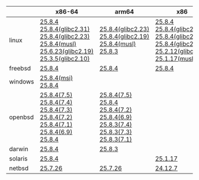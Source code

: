 ||x86-64|arm64|x86|ppc64le|armv7|armel|
| --- | --- | --- | --- | --- | --- | --- |
|linux|[25.8.4](https://github.com/roswell/sbcl_head/releases/download/25.8.4/sbcl-25.8.4-x86-64-linux-binary.tar.bz2)<br />[25.8.4(glibc2.31)](https://github.com/roswell/sbcl_head/releases/download/25.8.4/sbcl-25.8.4-x86-64-linux-glibc2.31-binary.tar.bz2)<br />[25.8.4(glibc2.23)](https://github.com/roswell/sbcl_head/releases/download/25.8.4/sbcl-25.8.4-x86-64-linux-glibc2.23-binary.tar.bz2)<br />[25.8.4(musl)](https://github.com/roswell/sbcl_head/releases/download/25.8.4/sbcl-25.8.4-x86-64-linux-musl-binary.tar.bz2)<br />[25.6.23(glibc2.19)](https://github.com/roswell/sbcl_head/releases/download/25.6.23/sbcl-25.6.23-x86-64-linux-glibc2.19-binary.tar.bz2)<br />[25.3.5(glibc2.10)](https://github.com/roswell/sbcl_head/releases/download/25.3.5/sbcl-25.3.5-x86-64-linux-glibc2.10-binary.tar.bz2)<br />|[25.8.4(glibc2.23)](https://github.com/roswell/sbcl_head/releases/download/25.8.4/sbcl-25.8.4-arm64-linux-glibc2.23-binary.tar.bz2)<br />[25.8.4(glibc2.19)](https://github.com/roswell/sbcl_head/releases/download/25.8.4/sbcl-25.8.4-arm64-linux-glibc2.19-binary.tar.bz2)<br />[25.8.4(musl)](https://github.com/roswell/sbcl_head/releases/download/25.8.4/sbcl-25.8.4-arm64-linux-musl-binary.tar.bz2)<br />[25.8.3](https://github.com/roswell/sbcl_head/releases/download/25.8.3/sbcl-25.8.3-arm64-linux-binary.tar.bz2)<br />|[25.8.4](https://github.com/roswell/sbcl_head/releases/download/25.8.4/sbcl-25.8.4-x86-linux-binary.tar.bz2)<br />[25.8.4(glibc2.31)](https://github.com/roswell/sbcl_head/releases/download/25.8.4/sbcl-25.8.4-x86-linux-glibc2.31-binary.tar.bz2)<br />[25.8.4(glibc2.23)](https://github.com/roswell/sbcl_head/releases/download/25.8.4/sbcl-25.8.4-x86-linux-glibc2.23-binary.tar.bz2)<br />[25.8.4(glibc2.19)](https://github.com/roswell/sbcl_head/releases/download/25.8.4/sbcl-25.8.4-x86-linux-glibc2.19-binary.tar.bz2)<br />[25.2.12(glibc2.10)](https://github.com/roswell/sbcl_head/releases/download/25.2.12/sbcl-25.2.12-x86-linux-glibc2.10-binary.tar.bz2)<br />[25.1.17(musl)](https://github.com/roswell/sbcl_head/releases/download/25.1.17/sbcl-25.1.17-x86-linux-musl-binary.tar.bz2)<br />|[25.8.4](https://github.com/roswell/sbcl_head/releases/download/25.8.4/sbcl-25.8.4-ppc64le-linux-binary.tar.bz2)<br />[25.8.4(glibc2.23)](https://github.com/roswell/sbcl_head/releases/download/25.8.4/sbcl-25.8.4-ppc64le-linux-glibc2.23-binary.tar.bz2)<br />[25.8.4(glibc2.19)](https://github.com/roswell/sbcl_head/releases/download/25.8.4/sbcl-25.8.4-ppc64le-linux-glibc2.19-binary.tar.bz2)<br />|[25.8.3](https://github.com/roswell/sbcl_head/releases/download/25.8.3/sbcl-25.8.3-armv7-linux-binary.tar.bz2)<br />|[25.1.17](https://github.com/roswell/sbcl_head/releases/download/25.1.17/sbcl-25.1.17-armel-linux-binary.tar.bz2)<br />|
|freebsd|[25.8.4](https://github.com/roswell/sbcl_head/releases/download/25.8.4/sbcl-25.8.4-x86-64-freebsd-binary.tar.bz2)<br />|[25.8.4](https://github.com/roswell/sbcl_head/releases/download/25.8.4/sbcl-25.8.4-arm64-freebsd-binary.tar.bz2)<br />|[25.8.4](https://github.com/roswell/sbcl_head/releases/download/25.8.4/sbcl-25.8.4-x86-freebsd-binary.tar.bz2)<br />||||
|windows|[25.8.4(msi)](https://github.com/roswell/sbcl_head/releases/download/25.8.4/sbcl-25.8.4-x86-64-windows-binary.msi)<br />[25.8.4](https://github.com/roswell/sbcl_head/releases/download/25.8.4/sbcl-25.8.4-x86-64-windows-binary.tar.bz2)<br />||||||
|openbsd|[25.8.4(7.5)](https://github.com/roswell/sbcl_head/releases/download/25.8.4/sbcl-25.8.4-x86-64-openbsd-7.5-binary.tar.bz2)<br />[25.8.4(7.4)](https://github.com/roswell/sbcl_head/releases/download/25.8.4/sbcl-25.8.4-x86-64-openbsd-7.4-binary.tar.bz2)<br />[25.8.4(7.3)](https://github.com/roswell/sbcl_head/releases/download/25.8.4/sbcl-25.8.4-x86-64-openbsd-7.3-binary.tar.bz2)<br />[25.8.4(7.2)](https://github.com/roswell/sbcl_head/releases/download/25.8.4/sbcl-25.8.4-x86-64-openbsd-7.2-binary.tar.bz2)<br />[25.8.4(7.1)](https://github.com/roswell/sbcl_head/releases/download/25.8.4/sbcl-25.8.4-x86-64-openbsd-7.1-binary.tar.bz2)<br />[25.8.4(6.9)](https://github.com/roswell/sbcl_head/releases/download/25.8.4/sbcl-25.8.4-x86-64-openbsd-6.9-binary.tar.bz2)<br />[25.8.4](https://github.com/roswell/sbcl_head/releases/download/25.8.4/sbcl-25.8.4-x86-64-openbsd-binary.tar.bz2)<br />|[25.8.4(7.5)](https://github.com/roswell/sbcl_head/releases/download/25.8.4/sbcl-25.8.4-arm64-openbsd-7.5-binary.tar.bz2)<br />[25.8.4](https://github.com/roswell/sbcl_head/releases/download/25.8.4/sbcl-25.8.4-arm64-openbsd-binary.tar.bz2)<br />[25.8.4(7.2)](https://github.com/roswell/sbcl_head/releases/download/25.8.4/sbcl-25.8.4-arm64-openbsd-7.2-binary.tar.bz2)<br />[25.8.4(6.9)](https://github.com/roswell/sbcl_head/releases/download/25.8.4/sbcl-25.8.4-arm64-openbsd-6.9-binary.tar.bz2)<br />[25.8.3(7.4)](https://github.com/roswell/sbcl_head/releases/download/25.8.3/sbcl-25.8.3-arm64-openbsd-7.4-binary.tar.bz2)<br />[25.8.3(7.3)](https://github.com/roswell/sbcl_head/releases/download/25.8.3/sbcl-25.8.3-arm64-openbsd-7.3-binary.tar.bz2)<br />[25.8.3(7.1)](https://github.com/roswell/sbcl_head/releases/download/25.8.3/sbcl-25.8.3-arm64-openbsd-7.1-binary.tar.bz2)<br />|||||
|darwin|[25.8.4](https://github.com/roswell/sbcl_head/releases/download/25.8.4/sbcl-25.8.4-x86-64-darwin-binary.tar.bz2)<br />|[25.8.3](https://github.com/roswell/sbcl_head/releases/download/25.8.3/sbcl-25.8.3-arm64-darwin-binary.tar.bz2)<br />|||||
|solaris|[25.8.4](https://github.com/roswell/sbcl_head/releases/download/25.8.4/sbcl-25.8.4-x86-64-solaris-binary.tar.bz2)<br />||[25.1.17](https://github.com/roswell/sbcl_head/releases/download/25.1.17/sbcl-25.1.17-x86-solaris-binary.tar.bz2)<br />||||
|netbsd|[25.7.26](https://github.com/roswell/sbcl_head/releases/download/25.7.26/sbcl-25.7.26-x86-64-netbsd-binary.tar.bz2)<br />|[25.7.26](https://github.com/roswell/sbcl_head/releases/download/25.7.26/sbcl-25.7.26-arm64-netbsd-binary.tar.bz2)<br />|[24.12.7](https://github.com/roswell/sbcl_head/releases/download/24.12.7/sbcl-24.12.7-x86-netbsd-binary.tar.bz2)<br />||||
